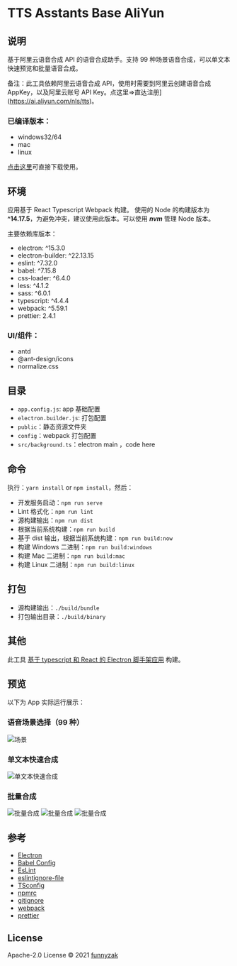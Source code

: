 # TTS Asstants Base AliYun

## 说明

基于阿里云语音合成 API 的语音合成助手。支持 99 种场景语音合成，可以单文本快速预览和批量语音合成。

备注：此工具依赖阿里云语音合成 API，使用时需要到阿里云创建语音合成 AppKey，以及阿里云账号 API Key。点这里=>直达注册](https://ai.aliyun.com/nls/tts)。

### 已编译版本：

- windows32/64
- mac
- linux

[点击这里](https://github.com/funnyzak/aliyun-tts-assastant/releases)可直接下载使用。

## 环境

应用基于 React Typescript Webpack 构建。
使用的 Node 的构建版本为 **^14.17.5**，为避免冲突，建议使用此版本。可以使用 **_nvm_** 管理 Node 版本。

主要依赖库版本：

- electron: ^15.3.0
- electron-builder: ^22.13.15
- eslint: ^7.32.0
- babel: ^7.15.8
- css-loader: ^6.4.0
- less: ^4.1.2
- sass: ^6.0.1
- typescript: ^4.4.4
- webpack: ^5.59.1
- prettier: 2.4.1

### UI/组件：

- antd
- @ant-design/icons
- normalize.css

## 目录

- `app.config.js`: app 基础配置
- `electron.builder.js`: 打包配置
- `public`：静态资源文件夹
- `config`：webpack 打包配置
- `src/background.ts`：electron main ，code here

## 命令

执行：`yarn install` or `npm install`，然后：

- 开发服务启动：`npm run serve`
- Lint 格式化：`npm run lint`
- 源构建输出：`npm run dist`
- 根据当前系统构建：`npm run build`
- 基于 dist 输出，根据当前系统构建：`npm run build:now`
- 构建 Windows 二进制：`npm run build:windows`
- 构建 Mac 二进制：`npm run build:mac`
- 构建 Linux 二进制：`npm run build:linux`

## 打包

- 源构建输出：`./build/bundle`
- 打包输出目录：`./build/binary`

## 其他

此工具 [基于 typescript 和 React 的 Electron 脚手架应用](https://github.com/funnyzak/electron-react-quick-start) 构建。

## 预览

以下为 App 实际运行展示：

### 语音场景选择（99 种）

![场景](./public/_docs/assets/img/2_scene.png)

### 单文本快速合成

![单文本快速合成](./public/_docs/assets/img/1_singletxt.png)

### 批量合成

![批量合成](./public/_docs/assets/img/3_batch_ready.png)
![批量合成](./public/_docs/assets/img/4_batch_process.png)
![批量合成](./public/_docs/assets/img/5_batch_success.png)

## 参考

- [Electron](https://electronjs.org/docs)
- [Babel Config](https://babel.docschina.org/docs/en/7.0.0/configuration/)
- [EsLint](https://eslint.org/docs/user-guide/configuring/)
- [eslintignore-file](https://eslint.org/docs/user-guide/configuring/ignoring-code#the-eslintignore-file)
- [TSconfig](https://www.typescriptlang.org/tsconfig/)
- [npmrc](https://docs.npmjs.com/cli/v7/configuring-npm/npmrc)
- [gitignore](https://git-scm.com/docs/gitignore)
- [webpack](https://webpack.docschina.org/guides/getting-started/)
- [prettier](https://prettier.io/docs/en/index.html)

## License

Apache-2.0 License © 2021 [funnyzak](https://github.com/funnyzak)
